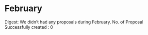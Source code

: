 # February

Digest: We didn’t had any proposals during February.
No. of Proposal Successfully created : 0